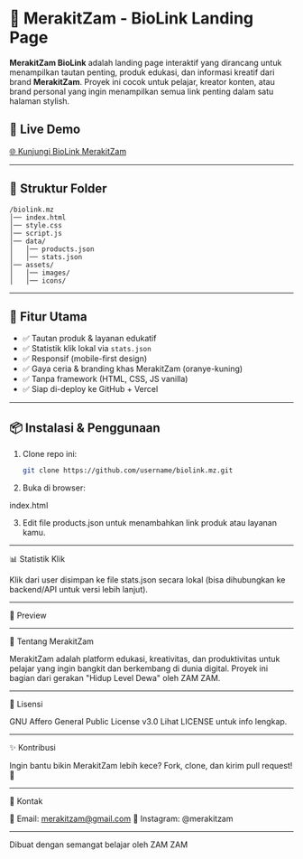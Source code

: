 # 🌟 MerakitZam - BioLink Landing Page

**MerakitZam BioLink** adalah landing page interaktif yang dirancang untuk menampilkan tautan penting, produk edukasi, dan informasi kreatif dari brand **MerakitZam**. Proyek ini cocok untuk pelajar, kreator konten, atau brand personal yang ingin menampilkan semua link penting dalam satu halaman stylish.

## 🔗 Live Demo
[🌐 Kunjungi BioLink MerakitZam](https://namadomainkamu.vercel.app)

---

## 📁 Struktur Folder

```plain text
/biolink.mz
│── index.html
│── style.css
│── script.js
│── data/
│   │── products.json
│   │── stats.json
│── assets/
│   │── images/
│   │── icons/
```

---

## 🚀 Fitur Utama

- ✅ Tautan produk & layanan edukatif
- ✅ Statistik klik lokal via `stats.json`
- ✅ Responsif (mobile-first design)
- ✅ Gaya ceria & branding khas MerakitZam (oranye-kuning)
- ✅ Tanpa framework (HTML, CSS, JS vanilla)
- ✅ Siap di-deploy ke GitHub + Vercel

---

## 📦 Instalasi & Penggunaan

1. Clone repo ini:
   ```bash
   git clone https://github.com/username/biolink.mz.git

2. Buka di browser:

index.html


3. Edit file products.json untuk menambahkan link produk atau layanan kamu.




---

📊 Statistik Klik

Klik dari user disimpan ke file stats.json secara lokal (bisa dihubungkan ke backend/API untuk versi lebih lanjut).


---

📸 Preview




---

🧠 Tentang MerakitZam

MerakitZam adalah platform edukasi, kreativitas, dan produktivitas untuk pelajar yang ingin bangkit dan berkembang di dunia digital. Proyek ini bagian dari gerakan "Hidup Level Dewa" oleh ZAM ZAM.


---

📄 Lisensi

GNU Affero General Public License v3.0
Lihat LICENSE untuk info lengkap.


---

✨ Kontribusi

Ingin bantu bikin MerakitZam lebih kece?
Fork, clone, dan kirim pull request! 🚀


---

🔗 Kontak

📧 Email: merakitzam@gmail.com
📱 Instagram: @merakitzam


---

Dibuat dengan semangat belajar oleh ZAM ZAM
